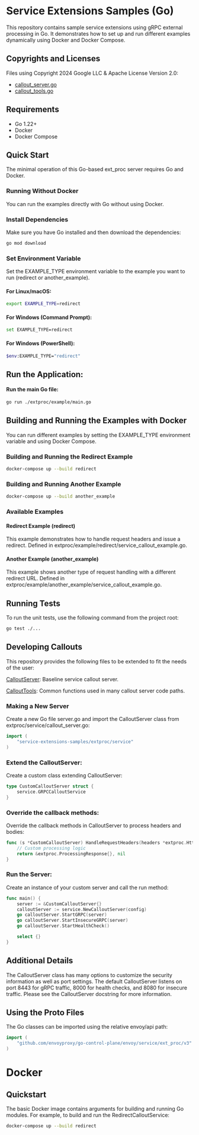 # Service Extensions Samples (Go)

This repository contains sample service extensions using gRPC external processing in Go. It demonstrates how to set up and run different examples dynamically using Docker and Docker Compose.

## Copyrights and Licenses

Files using Copyright 2024 Google LLC & Apache License Version 2.0:
* [callout_server.go](./extproc/service/callout_server.go)
* [callout_tools.go](./extproc/utils/callout_tools.go)

## Requirements

* Go 1.22+
* Docker
* Docker Compose

## Quick Start

The minimal operation of this Go-based ext_proc server requires Go and Docker.

### Running Without Docker

You can run the examples directly with Go without using Docker.

### Install Dependencies

Make sure you have Go installed and then download the dependencies:

```sh
go mod download
```
### Set Environment Variable

Set the EXAMPLE_TYPE environment variable to the example you want to run (redirect or another_example).

#### For Linux/macOS:

```sh
export EXAMPLE_TYPE=redirect
```
#### For Windows (Command Prompt):

```sh
set EXAMPLE_TYPE=redirect
```

#### For Windows (PowerShell):

```sh
$env:EXAMPLE_TYPE="redirect"
```

## Run the Application:

#### Run the main Go file:

```sh
go run ./extproc/example/main.go
```
   
## Building and Running the Examples with Docker
You can run different examples by setting the EXAMPLE_TYPE environment variable and using Docker Compose.

### Building and Running the Redirect Example
```sh
docker-compose up --build redirect
```

### Building and Running Another Example
```sh
docker-compose up --build another_example
```

### Available Examples

#### Redirect Example (redirect)

This example demonstrates how to handle request headers and issue a redirect.
Defined in extproc/example/redirect/service_callout_example.go.

#### Another Example (another_example)

This example shows another type of request handling with a different redirect URL.
Defined in extproc/example/another_example/service_callout_example.go.

## Running Tests
To run the unit tests, use the following command from the project root:

```sh
go test ./...
```

## Developing Callouts
This repository provides the following files to be extended to fit the needs of the user:

[CalloutServer](extproc/service/callout_server.go): Baseline service callout server.

[CalloutTools](extproc/utils/callout_tools.go): Common functions used in many callout server code paths.

### Making a New Server

Create a new Go file server.go and import the CalloutServer class from extproc/service/callout_server.go:

```go
import (
    "service-extensions-samples/extproc/service"
)
```
### Extend the CalloutServer:

Create a custom class extending CalloutServer:

```go
type CustomCalloutServer struct {
    service.GRPCCalloutService
}
```
### Override the callback methods:

Override the callback methods in CalloutServer to process headers and bodies:

```go
func (s *CustomCalloutServer) HandleRequestHeaders(headers *extproc.HttpHeaders) (*extproc.ProcessingResponse, error) {
    // Custom processing logic
    return &extproc.ProcessingResponse{}, nil
}
```

### Run the Server:

Create an instance of your custom server and call the run method:

```go
func main() {
    server := &CustomCalloutServer{}
    calloutServer := service.NewCalloutServer(config)
    go calloutServer.StartGRPC(server)
    go calloutServer.StartInsecureGRPC(server)
    go calloutServer.StartHealthCheck()

    select {}
}
```
## Additional Details
The CalloutServer class has many options to customize the security information as well as port settings. The default CalloutServer listens on port 8443 for gRPC traffic, 8000 for health checks, and 8080 for insecure traffic. Please see the CalloutServer docstring for more information.

## Using the Proto Files
The Go classes can be imported using the relative envoy/api path:

```go
import (
    "github.com/envoyproxy/go-control-plane/envoy/service/ext_proc/v3"
)
```

# Docker
## Quickstart
The basic Docker image contains arguments for building and running Go modules. For example, to build and run the RedirectCalloutService:

```sh
docker-compose up --build redirect
```